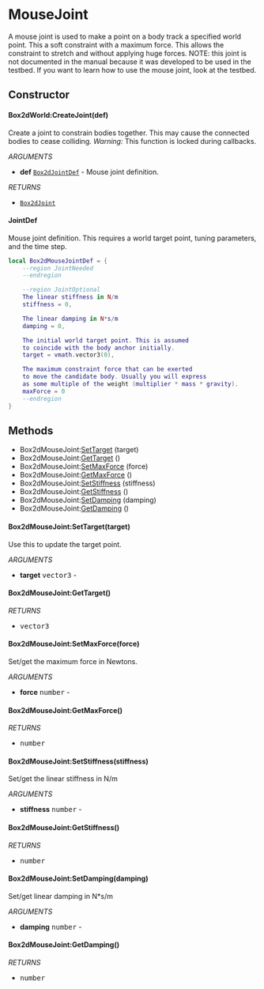 # MouseJoint
A mouse joint is used to make a point on a body track a
specified world point. This a soft constraint with a maximum
force. This allows the constraint to stretch and without
applying huge forces.
NOTE: this joint is not documented in the manual because it was
developed to be used in the testbed. If you want to learn how to
use the mouse joint, look at the testbed.

## Constructor

#### Box2dWorld:CreateJoint(def)
Create a joint to constrain bodies together.
This may cause the connected bodies to cease colliding.
_Warning:_ This function is locked during callbacks.

_ARGUMENTS_
* __def__ [`Box2dJointDef`](doc/Joint.md) - Mouse joint definition.

_RETURNS_
* [`Box2dJoint`](doc/Joint.md)

#### JointDef
Mouse joint definition. This requires a world target point,
tuning parameters, and the time step.

```lua
local Box2dMouseJointDef = {
    --region JointNeeded
    --endregion

    --region JointOptional
    The linear stiffness in N/m
    stiffness = 0,

    The linear damping in N*s/m
    damping = 0,

    The initial world target point. This is assumed
    to coincide with the body anchor initially.
    target = vmath.vector3(0),

    The maximum constraint force that can be exerted
    to move the candidate body. Usually you will express
    as some multiple of the weight (multiplier * mass * gravity).
    maxForce = 0
    --endregion
}
```

## Methods

* Box2dMouseJoint:[SetTarget](#box2dmousejointsettargettarget) (target)
* Box2dMouseJoint:[GetTarget](#box2dmousejointgettarget) ()
* Box2dMouseJoint:[SetMaxForce](#box2dmousejointsetmaxforceforce) (force)
* Box2dMouseJoint:[GetMaxForce](#box2dmousejointgetmaxforce) ()
* Box2dMouseJoint:[SetStiffness](#box2dmousejointsetstiffnessstiffness) (stiffness)
* Box2dMouseJoint:[GetStiffness](#box2dmousejointgetstiffness) ()
* Box2dMouseJoint:[SetDamping](#box2dmousejointsetdampingdamping) (damping)
* Box2dMouseJoint:[GetDamping](#box2dmousejointgetdamping) ()

#### Box2dMouseJoint:SetTarget(target)
Use this to update the target point.

_ARGUMENTS_
* __target__ <kbd>vector3</kbd> -

#### Box2dMouseJoint:GetTarget()

_RETURNS_
* <kbd>vector3</kbd>

#### Box2dMouseJoint:SetMaxForce(force)
Set/get the maximum force in Newtons.

_ARGUMENTS_
* __force__ <kbd>number</kbd> -

#### Box2dMouseJoint:GetMaxForce()

_RETURNS_
* <kbd>number</kbd>

#### Box2dMouseJoint:SetStiffness(stiffness)
Set/get the linear stiffness in N/m

_ARGUMENTS_
* __stiffness__ <kbd>number</kbd> -

#### Box2dMouseJoint:GetStiffness()

_RETURNS_
* <kbd>number</kbd>

#### Box2dMouseJoint:SetDamping(damping)
Set/get linear damping in N*s/m

_ARGUMENTS_
* __damping__ <kbd>number</kbd> -

#### Box2dMouseJoint:GetDamping()

_RETURNS_
* <kbd>number</kbd>
